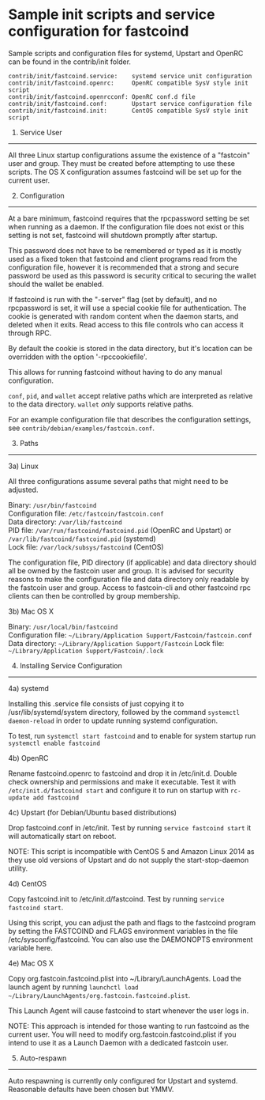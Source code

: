 Sample init scripts and service configuration for fastcoind
==========================================================

Sample scripts and configuration files for systemd, Upstart and OpenRC
can be found in the contrib/init folder.

    contrib/init/fastcoind.service:    systemd service unit configuration
    contrib/init/fastcoind.openrc:     OpenRC compatible SysV style init script
    contrib/init/fastcoind.openrcconf: OpenRC conf.d file
    contrib/init/fastcoind.conf:       Upstart service configuration file
    contrib/init/fastcoind.init:       CentOS compatible SysV style init script

1. Service User
---------------------------------

All three Linux startup configurations assume the existence of a "fastcoin" user
and group.  They must be created before attempting to use these scripts.
The OS X configuration assumes fastcoind will be set up for the current user.

2. Configuration
---------------------------------

At a bare minimum, fastcoind requires that the rpcpassword setting be set
when running as a daemon.  If the configuration file does not exist or this
setting is not set, fastcoind will shutdown promptly after startup.

This password does not have to be remembered or typed as it is mostly used
as a fixed token that fastcoind and client programs read from the configuration
file, however it is recommended that a strong and secure password be used
as this password is security critical to securing the wallet should the
wallet be enabled.

If fastcoind is run with the "-server" flag (set by default), and no rpcpassword is set,
it will use a special cookie file for authentication. The cookie is generated with random
content when the daemon starts, and deleted when it exits. Read access to this file
controls who can access it through RPC.

By default the cookie is stored in the data directory, but it's location can be overridden
with the option '-rpccookiefile'.

This allows for running fastcoind without having to do any manual configuration.

`conf`, `pid`, and `wallet` accept relative paths which are interpreted as
relative to the data directory. `wallet` *only* supports relative paths.

For an example configuration file that describes the configuration settings,
see `contrib/debian/examples/fastcoin.conf`.

3. Paths
---------------------------------

3a) Linux

All three configurations assume several paths that might need to be adjusted.

Binary:              `/usr/bin/fastcoind`  
Configuration file:  `/etc/fastcoin/fastcoin.conf`  
Data directory:      `/var/lib/fastcoind`  
PID file:            `/var/run/fastcoind/fastcoind.pid` (OpenRC and Upstart) or `/var/lib/fastcoind/fastcoind.pid` (systemd)  
Lock file:           `/var/lock/subsys/fastcoind` (CentOS)  

The configuration file, PID directory (if applicable) and data directory
should all be owned by the fastcoin user and group.  It is advised for security
reasons to make the configuration file and data directory only readable by the
fastcoin user and group.  Access to fastcoin-cli and other fastcoind rpc clients
can then be controlled by group membership.

3b) Mac OS X

Binary:              `/usr/local/bin/fastcoind`  
Configuration file:  `~/Library/Application Support/Fastcoin/fastcoin.conf`  
Data directory:      `~/Library/Application Support/Fastcoin`
Lock file:           `~/Library/Application Support/Fastcoin/.lock`

4. Installing Service Configuration
-----------------------------------

4a) systemd

Installing this .service file consists of just copying it to
/usr/lib/systemd/system directory, followed by the command
`systemctl daemon-reload` in order to update running systemd configuration.

To test, run `systemctl start fastcoind` and to enable for system startup run
`systemctl enable fastcoind`

4b) OpenRC

Rename fastcoind.openrc to fastcoind and drop it in /etc/init.d.  Double
check ownership and permissions and make it executable.  Test it with
`/etc/init.d/fastcoind start` and configure it to run on startup with
`rc-update add fastcoind`

4c) Upstart (for Debian/Ubuntu based distributions)

Drop fastcoind.conf in /etc/init.  Test by running `service fastcoind start`
it will automatically start on reboot.

NOTE: This script is incompatible with CentOS 5 and Amazon Linux 2014 as they
use old versions of Upstart and do not supply the start-stop-daemon utility.

4d) CentOS

Copy fastcoind.init to /etc/init.d/fastcoind. Test by running `service fastcoind start`.

Using this script, you can adjust the path and flags to the fastcoind program by
setting the FASTCOIND and FLAGS environment variables in the file
/etc/sysconfig/fastcoind. You can also use the DAEMONOPTS environment variable here.

4e) Mac OS X

Copy org.fastcoin.fastcoind.plist into ~/Library/LaunchAgents. Load the launch agent by
running `launchctl load ~/Library/LaunchAgents/org.fastcoin.fastcoind.plist`.

This Launch Agent will cause fastcoind to start whenever the user logs in.

NOTE: This approach is intended for those wanting to run fastcoind as the current user.
You will need to modify org.fastcoin.fastcoind.plist if you intend to use it as a
Launch Daemon with a dedicated fastcoin user.

5. Auto-respawn
-----------------------------------

Auto respawning is currently only configured for Upstart and systemd.
Reasonable defaults have been chosen but YMMV.
